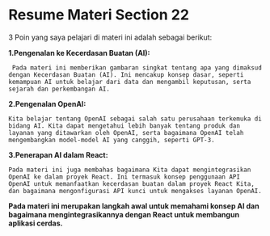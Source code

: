 # Resume Materi Section 22

3 Poin yang saya pelajari di materi ini adalah sebagai berikut: 


**1.Pengenalan ke Kecerdasan Buatan (AI):**

     Pada materi ini memberikan gambaran singkat tentang apa yang dimaksud dengan Kecerdasan Buatan (AI). Ini mencakup konsep dasar, seperti kemampuan AI untuk belajar dari data dan mengambil keputusan, serta sejarah dan perkembangan AI.

**2.Pengenalan OpenAI:**

    Kita belajar tentang OpenAI sebagai salah satu perusahaan terkemuka di bidang AI. Kita dapat mengetahui lebih banyak tentang produk dan layanan yang ditawarkan oleh OpenAI, serta bagaimana OpenAI telah mengembangkan model-model AI yang canggih, seperti GPT-3.

**3.Penerapan AI dalam React:**

    Pada materi ini juga membahas bagaimana Kita dapat mengintegrasikan OpenAI ke dalam proyek React. Ini termasuk konsep penggunaan API OpenAI untuk memanfaatkan kecerdasan buatan dalam proyek React Kita, dan bagaimana mengonfigurasi API kunci untuk mengakses layanan OpenAI.


**Pada materi ini merupakan langkah awal untuk memahami konsep AI dan bagaimana mengintegrasikannya dengan React untuk membangun aplikasi cerdas.**
